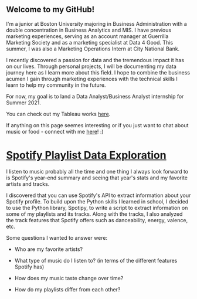 ## Welcome to my GitHub! 

I'm a junior at Boston University majoring in Business Administration with a double concentration in Business Analytics and MIS. I have previous marketing experiences, serving as an account manager at Guerrilla Marketing Society and as a marketing specialist at Data 4 Good. This summer, I was also a Marketing Operations Intern at City National Bank.

I recently discovered a passion for data and the tremendous impact it has on our lives. Through personal projects, I will be documenting my data journey here as I learn more about this field. I hope to combine the business acumen I gain through marketing experiences with the technical skills I learn to help my community in the future. 

For now, my goal is to land a Data Analyst/Business Analyst internship for Summer 2021.

You can check out my Tableau works [here](https://public.tableau.com/profile/winston.wang4842#!/).

If anything on this page seemes interesting or if you just want to chat about music or food - connect with me [here](https://www.linkedin.com/in/winstonw5/)! :)



# [Spotify Playlist Data Exploration](https://github.com/winst0n-w/spotify-analysis/blob/master/Spotify%20Playlists%20Data%20Exploration.ipynb)

I listen to music probably all the time and one thing I always look forward to is Spotify's year-end summary and seeing that year's stats and my favorite artists and tracks.


I discovered that you can use Spotify's API to extract information about your Spotify profile. To build upon the Python skills I learned in school, I decided to use the Python library, Spotipy, to write a script to extract information on some of my playlists and its tracks. Along with the tracks, I also analyzed the track features that Spotify offers such as danceability, energy, valence, etc. 

Some questions I wanted to answer were:

* Who are my favorite artists?

* What type of music do I listen to? (in terms of the different features Spotify has)

* How does my music taste change over time?

* How do my playlists differ from each other?
